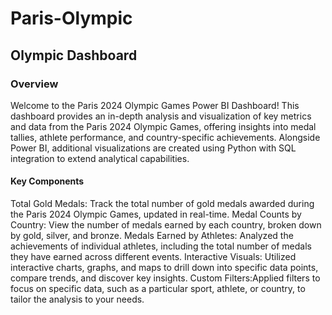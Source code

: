 # Paris-Olympic
## Olympic Dashboard
### Overview
Welcome to the Paris 2024 Olympic Games Power BI Dashboard! This dashboard provides an in-depth analysis and visualization of key metrics and data from the Paris 2024 Olympic Games, offering insights into medal tallies, athlete performance, and country-specific achievements. Alongside Power BI, additional visualizations are created using Python with SQL integration to extend analytical capabilities.
#### Key Components
Total Gold Medals: Track the total number of gold medals awarded during the Paris 2024 Olympic Games, updated in real-time.
Medal Counts by Country: View the number of medals earned by each country, broken down by gold, silver, and bronze.
Medals Earned by Athletes: Analyzed the achievements of individual athletes, including the total number of medals they have earned across different events.
Interactive Visuals: Utilized interactive charts, graphs, and maps to drill down into specific data points, compare trends, and discover key insights.
Custom Filters:Applied filters to focus on specific data, such as a particular sport, athlete, or country, to tailor the analysis to your needs.


